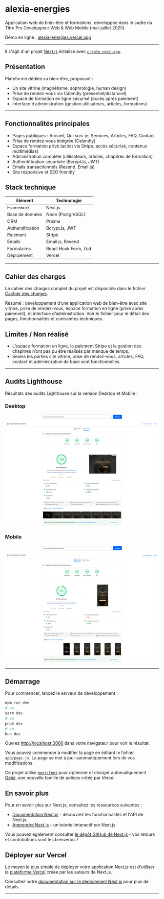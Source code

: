 # alexia-energies

Application web de bien-être et formations, développée dans le cadre du Titre Pro Développeur Web & Web Mobile (mai-juillet 2025).

Démo en ligne : [alexia-energies.vercel.app](https://alexia-energies.vercel.app/)

---

Il s'agit d'un projet [Next.js](https://nextjs.org) initialisé avec [`create-next-app`](https://nextjs.org/docs/app/api-reference/cli/create-next-app).

## Présentation

Plateforme dédiée au bien-être, proposant :

- Un site vitrine (magnétisme, sophrologie, human design)
- Prise de rendez-vous via Calendly (présentiel/distanciel)
- Espace de formation en ligne sécurisé (accès après paiement)
- Interface d’administration (gestion utilisateurs, articles, formations)

---

## Fonctionnalités principales

- Pages publiques : Accueil, Qui suis-je, Services, Articles, FAQ, Contact
- Prise de rendez-vous intégrée (Calendly)
- Espace formation privé (achat via Stripe, accès sécurisé, contenus multimédias)
- Administration complète (utilisateurs, articles, chapitres de formation)
- Authentification sécurisée (BcryptJs, JWT)
- Emails transactionnels (Resend, Email.js)
- Site responsive et SEO friendly

## Stack technique

| Élément          | Technologie          |
| ---------------- | -------------------- |
| Framework        | Next.js              |
| Base de données  | Neon (PostgreSQL)    |
| ORM              | Prisma               |
| Authentification | BcryptJs, JWT        |
| Paiement         | Stripe               |
| Emails           | Email.js, Resend     |
| Formulaires      | React Hook Form, Zod |
| Déploiement      | Vercel               |

---

## Cahier des charges

Le cahier des charges complet du projet est disponible dans le fichier [Cachier des charges](./cahier-des-charges.md).

Résumé : développement d’une application web de bien-être avec site vitrine, prise de rendez-vous, espace formation en ligne (privé après paiement), et interface d’administration. Voir le fichier pour le détail des pages, fonctionnalités et contraintes techniques.

## Limites / Non réalisé

- L’espace formation en ligne, le paiement Stripe et la gestion des chapitres n’ont pas pu être réalisés par manque de temps.
- Seules les parties site vitrine, prise de rendez-vous, articles, FAQ, contact et administration de base sont fonctionnelles.

---

## Audits Lighthouse

Résultats des audits Lighthouse sur la version Desktop et Mobile :

### Desktop

![Lighthouse Desktop](public/img/readme/Desktop.png)

### Mobile

![Lighthouse Mobile](public/img/readme/Mobile.png)

---

## Démarrage

Pour commencer, lancez le serveur de développement :

```bash
npm run dev
# ou
yarn dev
# ou
pnpm dev
# ou
bun dev
```

Ouvrez [http://localhost:3000](http://localhost:3000) dans votre navigateur pour voir le résultat.

Vous pouvez commencer à modifier la page en éditant le fichier `app/page.js`. La page se met à jour automatiquement lors de vos modifications.

Ce projet utilise [`next/font`](https://nextjs.org/docs/app/building-your-application/optimizing/fonts) pour optimiser et charger automatiquement [Geist](https://vercel.com/font), une nouvelle famille de polices créée par Vercel.

## En savoir plus

Pour en savoir plus sur Next.js, consultez les ressources suivantes :

- [Documentation Next.js](https://nextjs.org/docs) - découvrez les fonctionnalités et l'API de Next.js.
- [Apprendre Next.js](https://nextjs.org/learn) - un tutoriel interactif sur Next.js.

Vous pouvez également consulter [le dépôt GitHub de Next.js](https://github.com/vercel/next.js) - vos retours et contributions sont les bienvenus !

## Déployer sur Vercel

Le moyen le plus simple de déployer votre application Next.js est d'utiliser la [plateforme Vercel](https://vercel.com/new?utm_medium=default-template&filter=next.js&utm_source=create-next-app&utm_campaign=create-next-app-readme) créée par les auteurs de Next.js.

Consultez notre [documentation sur le déploiement Next.js](https://nextjs.org/docs/app/building-your-application/deploying) pour plus de détails.

---
